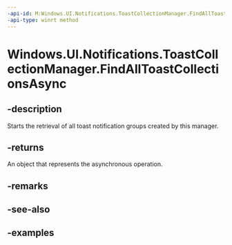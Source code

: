 ```yaml
---
-api-id: M:Windows.UI.Notifications.ToastCollectionManager.FindAllToastCollectionsAsync
-api-type: winrt method
---
```


<!-- Method syntax.
public IAsyncOperation<ToastCollection>> ToastCollectionManager.FindAllToastCollectionsAsync()
-->

# Windows.UI.Notifications.ToastCollectionManager.FindAllToastCollectionsAsync


## -description

Starts the retrieval of all toast notification groups created by this manager.

## -returns

An object that represents the asynchronous operation.

## -remarks

## -see-also

## -examples


